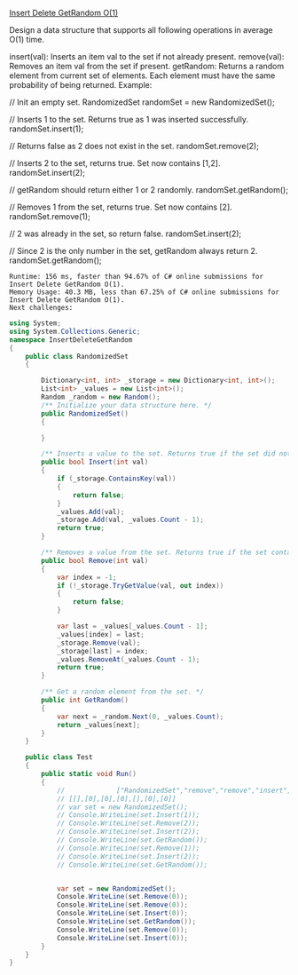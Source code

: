 [Insert Delete GetRandom O(1)](https://leetcode.com/problems/insert-delete-getrandom-o1/)  

Design a data structure that supports all following operations in average O(1) time.

insert(val): Inserts an item val to the set if not already present.
remove(val): Removes an item val from the set if present.
getRandom: Returns a random element from current set of elements. Each element must have the same probability of being returned.
Example:

// Init an empty set.
RandomizedSet randomSet = new RandomizedSet();

// Inserts 1 to the set. Returns true as 1 was inserted successfully.
randomSet.insert(1);

// Returns false as 2 does not exist in the set.
randomSet.remove(2);

// Inserts 2 to the set, returns true. Set now contains [1,2].
randomSet.insert(2);

// getRandom should return either 1 or 2 randomly.
randomSet.getRandom();

// Removes 1 from the set, returns true. Set now contains [2].
randomSet.remove(1);

// 2 was already in the set, so return false.
randomSet.insert(2);

// Since 2 is the only number in the set, getRandom always return 2.
randomSet.getRandom();

```
Runtime: 156 ms, faster than 94.67% of C# online submissions for Insert Delete GetRandom O(1).
Memory Usage: 40.3 MB, less than 67.25% of C# online submissions for Insert Delete GetRandom O(1).
Next challenges:
```


```C#
using System;
using System.Collections.Generic;
namespace InsertDeleteGetRandom
{
    public class RandomizedSet
    {

        Dictionary<int, int> _storage = new Dictionary<int, int>();
        List<int> _values = new List<int>();
        Random _random = new Random();
        /** Initialize your data structure here. */
        public RandomizedSet()
        {

        }

        /** Inserts a value to the set. Returns true if the set did not already contain the specified element. */
        public bool Insert(int val)
        {
            if (_storage.ContainsKey(val))
            {
                return false;
            }
            _values.Add(val);
            _storage.Add(val, _values.Count - 1);
            return true;
        }

        /** Removes a value from the set. Returns true if the set contained the specified element. */
        public bool Remove(int val)
        {
            var index = -1;
            if (!_storage.TryGetValue(val, out index))
            {
                return false;
            }

            var last = _values[_values.Count - 1];
            _values[index] = last;
            _storage.Remove(val);
            _storage[last] = index;
            _values.RemoveAt(_values.Count - 1);
            return true;
        }

        /** Get a random element from the set. */
        public int GetRandom()
        {
            var next = _random.Next(0, _values.Count);
            return _values[next];
        }
    }

    public class Test
    {
        public static void Run()
        {
            //             ["RandomizedSet","remove","remove","insert","getRandom","remove","insert"]
            // [[],[0],[0],[0],[],[0],[0]]
            // var set = new RandomizedSet();
            // Console.WriteLine(set.Insert(1));
            // Console.WriteLine(set.Remove(2));
            // Console.WriteLine(set.Insert(2));
            // Console.WriteLine(set.GetRandom());
            // Console.WriteLine(set.Remove(1));
            // Console.WriteLine(set.Insert(2));
            // Console.WriteLine(set.GetRandom());


            var set = new RandomizedSet();
            Console.WriteLine(set.Remove(0));
            Console.WriteLine(set.Remove(0));
            Console.WriteLine(set.Insert(0));
            Console.WriteLine(set.GetRandom());
            Console.WriteLine(set.Remove(0));
            Console.WriteLine(set.Insert(0));
        }
    }
}
```